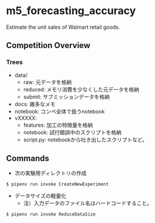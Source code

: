 # m5_forecasting_accuracy

Estimate the unit sales of Walmart retail goods.


## Competition Overview



### Trees
- data/
  - raw: 元データを格納
  - reduced: メモリ消費を少なくした元データを格納
  - submit: サブミッションデータを格納
- docs: 雑多なメモ
- notebook: コンペ全体で扱うnotebook
- vXXXXX: 
  - features: 加工の特徴量を格納
  - notebook: 試行錯誤中のスクリプトを格納
  - script.py: notebookから吐き出したスクリプトなど。


## Commands

- 次の実験用ディレクトリの作成
```
$ pipenv run invoke CreateNewExperiment
```

- データサイズの軽量化
  - 注）入力データのファイル名はハードコードすること。
```
$ pipenv run invoke ReduceDataSize
```
